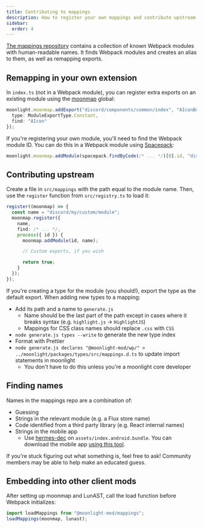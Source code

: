```yaml
---
title: Contributing to mappings
description: How to register your own mappings and contribute upstream
sidebar:
  order: 4
---
```


[The mappings repository](https://github.com/moonlight-mod/mappings) contains a collection of known Webpack modules with human-readable names. It finds Webpack modules and creates an alias to them, as well as remapping exports.

## Remapping in your own extension

In `index.ts` (not in a Webpack module), you can register extra exports on an existing module using the [moonmap](https://github.com/moonlight-mod/moonmap) global:

```ts
moonlight.moonmap.addExport("discord/components/common/index", "AIconButRenamed", {
  type: ModuleExportType.Constant,
  find: "AIcon"
});
```

If you're registering your own module, you'll need to find the Webpack module ID. You can do this in a Webpack module using [Spacepack](/ext-dev/api#spacepack):

```ts
moonlight.moonmap.addModule(spacepack.findByCode(/* ... */)[0].id, "discord/my/custom/module");
```

## Contributing upstream

Create a file in `src/mappings` with the path equal to the module name. Then, use the `register` function from `src/registry.ts` to load it:

```ts
register((moonmap) => {
  const name = "discord/my/custom/module";
  moonmap.register({
    name,
    find: /* ... */,
    process({ id }) {
      moonmap.addModule(id, name);

      // Custom exports, if you wish

      return true;
    }
  });
});
```

If you're creating a type for the module (you should!), export the type as the default export. When adding new types to a mapping:

- Add its path and a name to `generate.js`
  - Name should be the last part of the path except in cases where it breaks syntax (e.g. `highlight.js` -> `HighlightJS`)
  - Mappings for CSS class names should replace `.css` with `CSS`
- `node generate.js types --write` to generate the new type index
- Format with Prettier
- `node generate.js declares "@moonlight-mod/wp/" > ../moonlight/packages/types/src/mappings.d.ts` to update import statements in moonlight
  - You don't have to do this unless you're a moonlight core developer

## Finding names

Names in the mappings repo are a combination of:

- Guessing
- Strings in the relevant module (e.g. a Flux store name)
- Code identified from a third party library (e.g. React internal names)
- Strings in the mobile app
  - Use [hermes-dec](https://github.com/P1sec/hermes-dec) on `assets/index.android.bundle`. You can download the mobile app [using this tool](https://switchboard.marsh.zone/).

If you're stuck figuring out what something is, feel free to ask! Community members may be able to help make an educated guess.

## Embedding into other client mods

After setting up moonmap and LunAST, call the load function before Webpack initializes:

```ts
import loadMappings from "@moonlight-mod/mappings";
loadMappings(moonmap, lunast);
```
